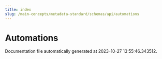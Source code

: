 ```yaml
---
title: index
slug: /main-concepts/metadata-standard/schemas/api/automations
---
```


# Automations

Documentation file automatically generated at 2023-10-27 13:55:46.343512.
